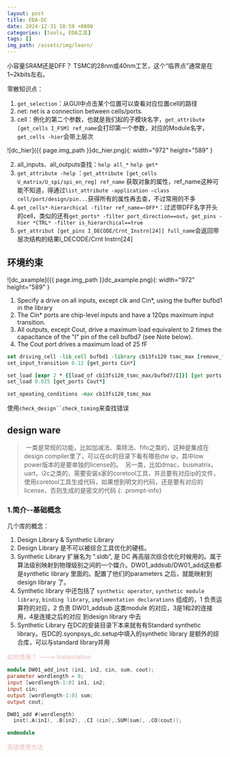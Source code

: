 ```yaml
---
layout: post
title: EDA-DC
date: 2024-12-31 10:59 +0800
categories: [tools, EDA工具]
tags: []
img_path: /assets/img/learn/
---
```


小容量SRAM还是DFF？
TSMC的28nm或40nm工艺，这个“临界点”通常是在1~2kbits左右。

零散知识点：

1. `get_selection`：从GUI中点击某个位置可以查看对应位置cell的路径
2. net: net is a connection between cells/ports.
3. cell：例化的第二个参数，也就是我们起的子模块名字，`get_attribute [get_cells I_FSM] ref_name`会打印第一个参数，对应的Module名字，`get_cells -hier`会带上层次

![dc_hier]({{ page.img_path }}dc_hier.png){: width="972" height="589" }

2. all_inputs、all_outputs查找：`help all_*`  `help get*`    
3. `get_attribute -help` ：`get_attribute [get_cells U_matrix/U_spi/spi_en_reg] ref_name` 获取对象的属性，ref_name这种可能不知道，得通过`list_attribute -application –class cell/port/design/pin...`获得所有的属性再去查，不过常用的不多
4. `get_cells*-hierarchical -filter ref_name=~DFF*`：过滤带DFF名字开头的cell，类似的还有`get_ports* -filter port_direction==out`，`get_pins -hier *CTRL* -filter is_hierarchical==true`
5. `get_attribut [get_pins I_DECODE/Crnt_Instrn[24]] full_name`会返回带层次结构的结果I_DECODE/Crnt Instrn[24]

## 环境约束
![dc_axample]({{ page.img_path }}dc_axample.png){: width="972" height="589" }

1. Specify a drive on all inputs, except clk and Cin*,   using the buffer bufbd1 in the library
2. The Cin* ports are chip-level inputs and have a 120ps maximum input transition.
3. All outputs, except Cout, drive a maximum load equivalent to 2 times the capacitance of the "I" pin of the cell bufbd7 (see Note below).
4. The Cout port drives a maximum load of 25 fF

```tcl
set driving_cell -lib_cell bufbd1 -library cb13fs120 tsmc_max [remove_from_collection [all_inputs] [get_ports "clk Cin*"]]
set_input_transition 0.12 [get_ports Cin*]

set_load [expr 2 * {[load_of cb13fs120_tsmc_max/bufbd7/I]}] [get ports out*]
set_load 0.025 [get_ports Cout*]

set_opeating_conditions -max cb13fs120_tsmc_max
```

使用`check_design``check_timing`来查找错误


## design ware
> 一类是常规的功能，比如加减法、乘除法、fifo之类的，这种是集成在design compiler里了，可以在dc的目录下看有哪些dw ip，其中low power版本的是要单独的license的。
> 另一类，比如dmac，busmatrix，uart，i2c之类的，需要安装s家的coretool工具，并且要有对应ip的文件，使用coretool工具生成代码，如果想到明文的代码，还是要有对应的license，否则生成的是密文的代码
{: .prompt-info}
### 1.简介--基础概念
几个库的概念：
1. Design Library & Synthetic Library
2. Design Library 是不可以被综合工具优化的硬核。
3. Synthetic Library 扩展名为 “.sldb”, 是 DC 再高层次综合优化时候用的。属于算法级别映射到物理级别之间的一个媒介。DW01_addsub/DW01_add这些都 是synthetic library 里面的。配置了他们的parameters 之后，就能映射到design library 了。
4. Synthetic library 中还包括了 `synthetic operator`, `synthetic module library`, `binding library`, `implementation declarations` 组成的，1 负责运算符的对应，2 负责 DW01_addsub 这类module 的对应，3是1和2的连接用，4是连接之后的对应 到design library 中去
5. Synthetic Library 在DC的安装目录下本来就有有Standard synthetic library。在DC的.syonpsys_dc.setup中填入的synthetic library 是额外的综合库，可以与standard library并用

<font color="#e5b9b7">如何使用？ --->  Instantiation</font>

```verilog
module DW01_add_inst (in1, in2, cin, sum, cout);
parameter wordlength = 8;
input [wordlength-1:0] in1, in2;
input cin;
output [wordlength-1:0] sum;
output cout;

DW01_add #(wordlength)
  inst(.A(in1), .B(in2), .CI (cin),.SUM(sum), .CO(cout));

endmodule
```

<font color="#e5b9b7">高级使用方法</font>



